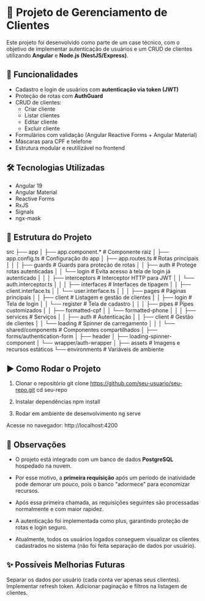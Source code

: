 # 📌 Projeto de Gerenciamento de Clientes

Este projeto foi desenvolvido como parte de um case técnico, com o objetivo de implementar autenticação de usuários e um CRUD de clientes utilizando **Angular** e **Node.js (NestJS/Express)**.

## 🚀 Funcionalidades

- Cadastro e login de usuários com **autenticação via token (JWT)**  
- Proteção de rotas com **AuthGuard**  
- CRUD de clientes:
  - Criar cliente
  - Listar clientes
  - Editar cliente
  - Excluir cliente  
- Formulários com validação (Angular Reactive Forms + Angular Material)  
- Máscaras para CPF e telefone  
- Estrutura modular e reutilizável no frontend  

## 🛠️ Tecnologias Utilizadas

- Angular 19
- Angular Material
- Reactive Forms
- RxJS
- Signals
- ngx-mask

## 📂 Estrutura do Projeto

src
├── app
│   ├── app.component.*         # Componente raiz
│   ├── app.config.ts           # Configuração do app
│   ├── app.routes.ts           # Rotas principais
│   │
│   ├── guards                  # Guards para proteção de rotas
│   │   ├── auth                # Protege rotas autenticadas
│   │   └── login               # Evita acesso à tela de login já autenticado
│   │
│   ├── interceptors            # Interceptor HTTP para JWT
│   │   └── auth.interceptor.ts
│   │
│   ├── interfaces              # Interfaces de tipagem
│   │   ├── client.interface.ts
│   │   └── user.interface.ts
│   │
│   ├── pages                   # Páginas principais
│   │   ├── client              # Listagem e gestão de clientes
│   │   ├── login               # Tela de login
│   │   └── register            # Tela de cadastro
│   │
│   ├── pipes                   # Pipes customizados
│   │   ├── formatted-cpf
│   │   └── formatted-phone
│   │
│   ├── services                # Serviços
│   │   ├── auth                # Autenticação
│   │   ├── client              # Gestão de clientes
│   │   └── loading             # Spinner de carregamento
│   │
│   └── shared/components       # Componentes compartilhados
│       ├── forms/authentication-form
│       ├── header
│       ├── loading-spinner-component
│       └── wrapper/auth-wrapper
│
├── assets                      # Imagens e recursos estáticos
└── environments                # Variáveis de ambiente

## ▶️ Como Rodar o Projeto
1. Clonar o repositório
git clone https://github.com/seu-usuario/seu-repo.git
cd seu-repo

2. Instalar dependências
npm install

3. Rodar em ambiente de desenvolvimento
ng serve

Acesse no navegador: http://localhost:4200

## 📌 Observações

- O projeto está integrado com um banco de dados **PostgreSQL** hospedado na nuvem.  
- Por esse motivo, a **primeira requisição** após um período de inatividade pode demorar um pouco, pois o banco "adormece" para economizar recursos.  
- Após essa primeira chamada, as requisições seguintes são processadas normalmente e com maior rapidez.

- A autenticação foi implementada como plus, garantindo proteção de rotas e login seguro.
- Atualmente, todos os usuários logados conseguem visualizar os clientes cadastrados no sistema (não foi feita separação de dados por usuário).

## ✨ Possíveis Melhorias Futuras

Separar os dados por usuário (cada conta ver apenas seus clientes).
Implementar refresh token.
Adicionar paginação e filtros na listagem de clientes.
